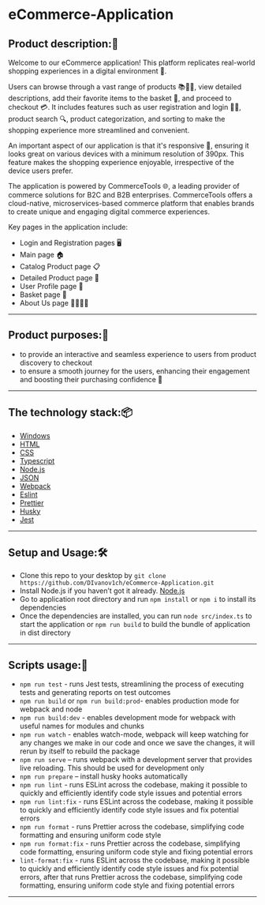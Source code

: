 # eCommerce-Application
## Product description:📘

Welcome to our eCommerce application! This platform replicates real-world shopping experiences in a digital environment 🏪.

Users can browse through a vast range of products 📚👗👟, view detailed descriptions, add their favorite items to the basket 🛒, and proceed to checkout 💳. It includes features such as user registration and login 📝🔐, product search 🔍, product categorization, and sorting to make the shopping experience more streamlined and convenient.

An important aspect of our application is that it's responsive 📲, ensuring it looks great on various devices with a minimum resolution of 390px. This feature makes the shopping experience enjoyable, irrespective of the device users prefer.

The application is powered by CommerceTools 🌐, a leading provider of commerce solutions for B2C and B2B enterprises. CommerceTools offers a cloud-native, microservices-based commerce platform that enables brands to create unique and engaging digital commerce experiences.

Key pages in the application include:

- Login and Registration pages 🖥️
- Main page 🏠
- Catalog Product page 📋
- Detailed Product page 🔎
- User Profile page 👤
- Basket page 🛒
- About Us page 🙋‍♂️🙋‍♀️
***

## Product purposes:🎯

 - to provide an interactive and seamless experience to users from product discovery to checkout
 - to ensure a smooth journey for the users, enhancing their engagement and boosting their purchasing confidence 🚀
***

## The technology stack:📦

- [Windows](https://www.microsoft.com/)
- [HTML](https://html.spec.whatwg.org/multipage/)
- [CSS]( https://www.w3.org/Style/CSS/specs.en.html)
- [Typescript](https://www.typescriptlang.org/)
- [Node.js](https://nodejs.org)
- [JSON](https://www.json.org/)
- [Webpack](https://webpack.js.org/)
- [Eslint](https://eslint.org/)
- [Prettier](https://prettier.io/)
- [Husky](https://typicode.github.io/husky/)
- [Jest](https://jestjs.io/)
***

## Setup and Usage:🛠️

- Clone this repo to your desktop by `git clone https://github.com/DIvanov1ch/eCommerce-Application.git`
- Install Node.js if you haven’t got it already. [Node.js](https://nodejs.org)
- Go to application root directory and run `npm install` or `npm i` to install its dependencies
- Once the dependencies are installed, you can run `node src/index.ts` to start the application or `npm run build` to build the bundle of application in dist directory
***

## Scripts usage:📄

- `npm run test` - runs Jest tests, streamlining the process of executing tests and generating reports on test outcomes
- `npm run build` or `npm run build:prod`- enables production mode for webpack and node
- `npm run build:dev` - enables development mode for webpack with useful names for modules and chunks
- `npm run watch` - enables watch-mode, webpack will keep watching for any changes we make in our code and once we save the changes, it will rerun by itself to rebuild the package
- `npm run serve` – runs webpack with a development server that provides live reloading. This should be used for development only
- `npm run prepare` – install husky hooks automatically
- `npm run lint` - runs ESLint across the codebase, making it possible to quickly and efficiently identify code style issues and potential errors
- `npm run lint:fix` - runs ESLint across the codebase, making it possible to quickly and efficiently identify code style issues and fix potential errors
- `npm run format` - runs Prettier across the codebase, simplifying code formatting and ensuring uniform code style
- `npm run format:fix` - runs Prettier across the codebase, simplifying code formatting, ensuring uniform code style and fixing potential errors
- `lint-format:fix` - runs ESLint across the codebase, making it possible to quickly and efficiently identify code style issues and fix potential errors, after that runs Prettier across the codebase, simplifying code formatting, ensuring uniform code style and fixing potential errors
***
